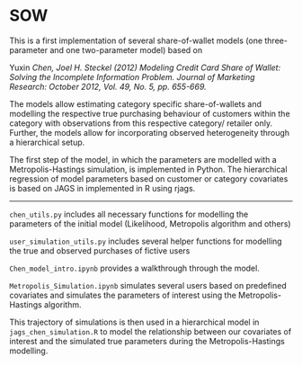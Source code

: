 # SOW

This is a first implementation of several share-of-wallet models (one three-parameter and one two-parameter model) based on

Yuxin _Chen, Joel H. Steckel (2012) Modeling Credit Card Share of Wallet: Solving the Incomplete Information Problem. Journal of Marketing Research: October 2012, Vol. 49, No. 5, pp. 655-669._

The models allow estimating category specific share-of-wallets and modelling the respective true purchasing behaviour of customers within the category with observations from this respective category/ retailer only.
Further, the models allow for incorporating observed heterogeneity through a hierarchical setup.  

The first step of the model, in which the parameters are modelled with a Metropolis-Hastings simulation, is implemented in Python. 
The hierarchical regression of model parameters based on customer or category covariates is based on JAGS in implemented in R using rjags.

***

`chen_utils.py` includes all necessary functions for modelling the parameters of the initial model (Likelihood, Metropolis algorithm and others)

`user_simulation_utils.py` includes several helper functions for modelling the true and observed purchases of fictive users

`Chen_model_intro.ipynb` provides a walkthrough through the model.

`Metropolis_Simulation.ipynb` simulates several users based on predefined covariates and simulates the parameters of interest using the Metropolis-Hastings algorithm.

This trajectory of simulations is then used in a hierarchical model in `jags_chen_simulation.R` to model the relationship between our covariates of interest and the simulated true parameters during the Metropolis-Hastings modelling. 
